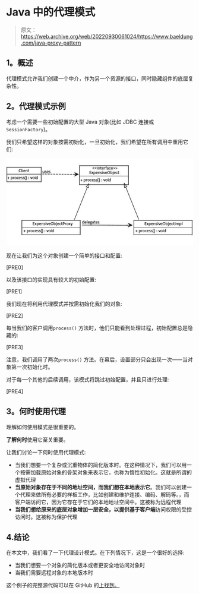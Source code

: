 # Java 中的代理模式

> 原文：<https://web.archive.org/web/20220930061024/https://www.baeldung.com/java-proxy-pattern>

## **1。概述**

代理模式允许我们创建一个中介，作为另一个资源的接口，同时隐藏组件的底层复杂性。

## **2。代理模式示例**

考虑一个需要一些初始配置的大型 Java 对象(比如 JDBC 连接或`SessionFactory`)。

我们只希望这样的对象按需初始化，一旦初始化，我们希望在所有调用中重用它们:

[![MrvrsH6](img/a48ec58bb1aef97ae3e4f931f9c2cde6.png)](/web/20221027164210/https://www.baeldung.com/wp-content/uploads/2017/09/MrvrsH6.jpg)

现在让我们为这个对象创建一个简单的接口和配置:

[PRE0]

以及该接口的实现具有较大的初始配置:

[PRE1]

我们现在将利用代理模式并按需初始化我们的对象:

[PRE2]

每当我们的客户调用`process()` 方法时，他们只能看到处理过程，初始配置总是隐藏的:

[PRE3]

注意，我们调用了两次`process()` 方法。在幕后，设置部分只会出现一次——当对象第一次初始化时。

对于每一个其他的后续调用，该模式将跳过初始配置，并且只进行处理:

[PRE4]

## **3。何时使用代理**

理解如何使用模式是很重要的。

**了解何时**使用它至关重要。

让我们讨论一下何时使用代理模式:

*   当我们想要一个复杂或沉重物体的简化版本时。在这种情况下，我们可以用一个按需加载原始对象的骨架对象来表示它，也称为惰性初始化。这就是所谓的虚拟代理
*   **当原始对象存在于不同的地址空间，而我们想在本地表示它**。我们可以创建一个代理来做所有必要的样板工作，比如创建和维护连接、编码、解码等。，而客户端访问它，因为它存在于它们的本地地址空间中。这被称为远程代理
*   **当我们想给原来的底层对象增加一层安全，以提供基于客户端**访问权限的受控访问时。这被称为保护代理

## 4.结论

在本文中，我们看了一下代理设计模式。在下列情况下，这是一个很好的选择:

*   当我们想要一个对象的简化版本或者更安全地访问对象时
*   当我们需要远程对象的本地版本时

这个例子的完整源代码可以在 GitHub 的[上找到。](https://web.archive.org/web/20221027164210/https://github.com/eugenp/tutorials/tree/master/patterns-modules/design-patterns-structural)